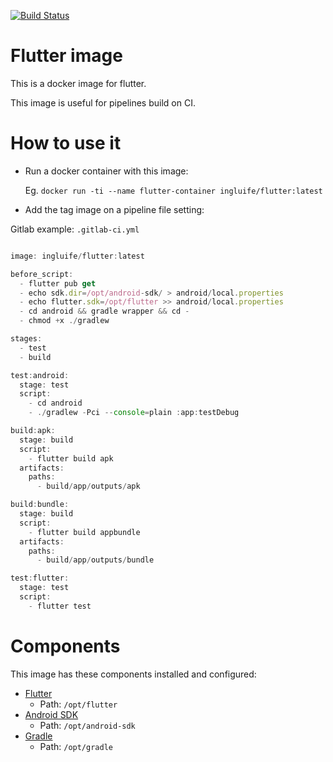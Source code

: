 
[![Build Status](https://travis-ci.org/ingluife/flutter-image.svg?branch=master)](https://travis-ci.org/ingluife/flutter-image)
# Flutter image

This is a docker image for flutter.

This image is useful for pipelines build on CI.

# How to use it

- Run a docker container with this image:
   
   Eg.
`docker run -ti --name flutter-container ingluife/flutter:latest`

- Add the tag image on a pipeline file setting:

Gitlab example: `.gitlab-ci.yml`
```javascript

image: ingluife/flutter:latest

before_script:
  - flutter pub get
  - echo sdk.dir=/opt/android-sdk/ > android/local.properties
  - echo flutter.sdk=/opt/flutter >> android/local.properties
  - cd android && gradle wrapper && cd -
  - chmod +x ./gradlew

stages:
  - test
  - build

test:android:
  stage: test
  script:
    - cd android
    - ./gradlew -Pci --console=plain :app:testDebug

build:apk:
  stage: build
  script:
    - flutter build apk
  artifacts:
    paths:
      - build/app/outputs/apk

build:bundle:
  stage: build
  script:
    - flutter build appbundle
  artifacts:
    paths:
      - build/app/outputs/bundle

test:flutter:
  stage: test
  script:
    - flutter test


``` 

# Components
This image has these components installed and configured: 

* [Flutter](https://flutter.dev/docs)
  * Path: `/opt/flutter`
* [Android SDK](https://developer.android.com/studio/releases/sdk-tools)
  * Path: `/opt/android-sdk`
* [Gradle](https://docs.gradle.org/current/userguide/userguide.html)
  * Path: `/opt/gradle`
